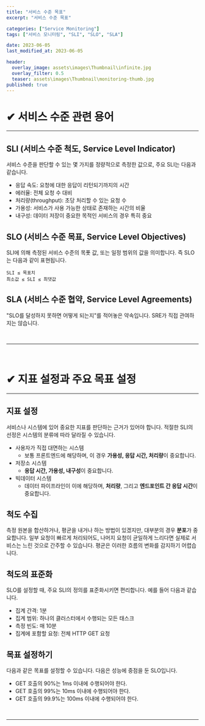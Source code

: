 ```yaml
---
title: "서비스 수준 목표"
excerpt: "서비스 수준 목표"

categories: ["Service Monitoring"]
tags: ["서비스 모니터링", "SLI", "SLO", "SLA"]

date: 2023-06-05
last_modified_at: 2023-06-05

header:
  overlay_image: assets\images\Thumbnail\infinite.jpg
  overlay_filter: 0.5 
  teaser: assets\images\Thumbnail\monitoring-thumb.jpg
published: true
---
```


# ✔ 서비스 수준 관련 용어

---

## SLI (서비스 수준 척도, Service Level Indicator)

서비스 수준을 판단할 수 있는 몇 가지를 정량적으로 측정한 값으로, 주요 SLI는 다음과 같습니다.

- 응답 속도: 요청에 대한 응답이 리턴되기까지의 시간
- 에러율: 전체 요청 수 대비
- 처리량(throughput): 초당 처리할 수 있는 요청 수
- 가용성: 서비스가 사용 가능한 상태로 존재하는 시간의 비율
- 내구성: 데이터 저장이 중요한 목적인 서비스의 경우 특히 중요

## SLO (서비스 수준 목표, Service Level Objectives)

SLI에 의해 측정된 서비스 수준의 목푯 값, 또는 일정 범위의 값을 의미합니다. 즉 SLO는 다음과 같이 표현됩니다.

```
SLI ≤ 목표치
최소값 ≤ SLI ≤ 최댓값
```

## SLA (서비스 수준 협약, Service Level Agreements)

"SLO를 달성하지 못하면 어떻게 되는지"를 적어놓은 약속입니다. SRE가 직접 관여하지는 않습니다.

<br>

---

<br>

# ✔ 지표 설정과 주요 목표 설정

---

## 지표 설정

서비스나 시스템에 있어 중요한 지표를 판단하는 근거가 있어야 합니다. 적절한 SLI의 선정은 시스템의 분류에 따라 달라질 수 있습니다.

- 사용자가 직접 대면하는 시스템
  - 보통 프론트엔드에 해당하며, 이 경우 **가용성, 응답 시간, 처리량**이 중요합니다.
- 저장소 시스템
  - **응답 시간, 가용성, 내구성**이 중요합니다.
- 빅데이터 시스템
  - 데이터 파이프라인이 이에 해당하며, **처리량**, 그리고 **엔드포인트 간 응답 시간**이 중요합니다.

## 척도 수집

측정 원본을 합산하거나, 평균을 내거나 하는 방법이 있겠지만, 대부분의 경우 **분포**가 중요합니다. 일부 요청이 빠르게 처리되어도, 나머지 요청이 균일하게 느리다면 실제로 서비스는 느린 것으로 간주할 수 있습니다. 평균은 이러한 흐름의 변화를 감지하기 어렵습니다.

## 척도의 표준화

SLO를 설정할 때, 주요 SLI의 정의를 표준화시키면 편리합니다. 예를 들어 다음과 같습니다.

- 집계 간격: 1분
- 집계 범위: 하나의 클러스터에서 수행되는 모든 태스크
- 측정 빈도: 매 10분
- 집계에 포함할 요청: 전체 HTTP GET 요청

## 목표 설정하기

다음과 같은 목표를 설정할 수 있습니다. 다음은 성능에 중점을 둔 SLO입니다.

- GET 호출의 90%는 1ms 이내에 수행되어야 한다.
- GET 호출의 99%는 10ms 이내에 수행되어야 한다.
- GET 호출의 99.9%는 100ms 이내에 수행되어야 한다.

<br>

---

<br>